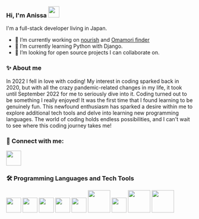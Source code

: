 ### Hi, I'm Anissa <a href="https://giphy.com/stickers/hand-fripon-rookip-kCMry3iScFtypKZXWn"><img src="https://media0.giphy.com/media/kCMry3iScFtypKZXWn/giphy.gif?cid=ecf05e47wscaohd0bpzliigg5ykevie8xov19ubwibuakysa&ep=v1_stickers_search&rid=giphy.gif&ct=s" width=30 /></a>
I'm a full-stack developer living in Japan.

- 🔭 I’m currently working on [nourish](https://github.com/nourish-team) and [Omamori finder](https://github.com/Anissa3005/omamori-app/tree/main)
- 🌱 I’m currently learning Python with Django.
- 👯 I’m looking for open source projects I can collaborate on.
  
### :sparkles: About me
In 2022 I fell in love with coding! 
My interest in coding sparked back in 2020, but with all the crazy pandemic-related changes in my life, it took until September 2022 for me to seriously dive into it.
Coding turned out to be something I really enjoyed! It was the first time that I found learning to be genuinely fun. 
This newfound enthusiasm has sparked a desire within me to explore additional tech tools and delve into learning new programming languages. The world of coding holds endless possibilities, and I can't wait to see where this coding journey takes me!

### 🔗 Connect with me:
<a href="https://www.linkedin.com/in/anissa-chadouli/"><img src="https://upload.wikimedia.org/wikipedia/commons/thumb/8/81/LinkedIn_icon.svg/2048px-LinkedIn_icon.svg.png" width=40/></a>

### 🛠️ Programming Languages and Tech Tools
<a href="https://developer.mozilla.org/en-US/docs/Web/JavaScript"><img src="https://upload.wikimedia.org/wikipedia/commons/thumb/6/6a/JavaScript-logo.png/800px-JavaScript-logo.png" width=40/></a>
<a href="https://www.w3schools.com/typescript/typescript_intro.php"><img src="https://upload.wikimedia.org/wikipedia/commons/thumb/4/4c/Typescript_logo_2020.svg/2048px-Typescript_logo_2020.svg.png" width=40/></a>
<a href="https://www.python.org/doc/essays/blurb/"><img src="https://upload.wikimedia.org/wikipedia/commons/thumb/c/c3/Python-logo-notext.svg/1869px-Python-logo-notext.svg.png" width=40/></a>
<a href="https://react.dev/"><img src="https://upload.wikimedia.org/wikipedia/commons/thumb/a/a7/React-icon.svg/2300px-React-icon.svg.png" width=40/></a>
<a href="https://nodejs.org/en/about"><img src="https://upload.wikimedia.org/wikipedia/commons/thumb/d/d9/Node.js_logo.svg/2560px-Node.js_logo.svg.png" width=40/></a>
<a href="https://nodejs.org/en/about"><img src="https://upload.wikimedia.org/wikipedia/commons/6/64/Expressjs.png" width=60/></a>
<a href="https://www.postgresql.org/about/"><img src="https://upload.wikimedia.org/wikipedia/commons/thumb/2/29/Postgresql_elephant.svg/1985px-Postgresql_elephant.svg.png" width=40/></a>
<a href="https://www.prisma.io/"><img src="https://cdn.worldvectorlogo.com/logos/prisma-2.svg" width=60/></a>
<a href="https://www.djangoproject.com/"><img src="https://static.djangoproject.com/img/logos/django-logo-negative.png" width=60/></a>

<!--START_SECTION:waka-->
<!--END_SECTION:waka-->

<!--
**Anissa3005/Anissa3005** is a ✨ _special_ ✨ repository because its `README.md` (this file) appears on your GitHub profile.

Here are some ideas to get you started:

- 🔭 I’m currently working on ...
- 🌱 I’m currently learning ...
- 👯 I’m looking to collaborate on ...
- 🤔 I’m looking for help with ...
- 💬 Ask me about ...
- 📫 How to reach me: ...
- 😄 Pronouns: ...
- ⚡ Fun fact: ...
-->
